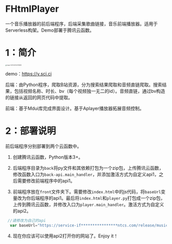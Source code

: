 # FHtmlPlayer

一个音乐播放器的前后端程序，后端采集歌曲链接，音乐前端播放器。适用于Serverless构架。Demo部署于腾讯云函数。

# 1：简介

<img src="https://i.loli.net/2021/02/25/cGLwOmRdDesaFr2.png" alt="image-20210225142758699" style="zoom: 25%;" />

demo：https://y.sci.ci

后端：由Python程序，爬取B站资源，分为搜索结果爬取和音频直链爬取。搜索结果，包括视频名称、时长、bv（每个视频独一无二的id）。音频直链，通过bv构造的链接从返回的网页代码中提取。

前端：基于Mdui库完成界面设计。基于Aplayer播放器拓展音频控制。

# 2：部署说明

前后端程序分别部署到两个云函数中。

1. 创建腾讯云函数，Python版本3+。

2. 后端程序目录为`back`将py文件和其依赖打包为一个zip包，上传腾讯云函数，修改函数入口为`back-api.main_handler`，并添加激活方式为自定义api1，之后需要修改前端程序中的api1。

3. 前端程序放在`front`文件夹下。需要修改`index.html`中的js代码，将`baseUrl`变量改为你后端程序的api1。最后将`index.html`和`player.py`打包成一个zip包，上传到腾讯云函数，并修改入口为`player.main_handler`。激活方式为自定义的api2。

```js
 //请修改为自己的api
  var baseUrl="https://service-if****************ntcs.com/release/music-api";

```



4. 现在你应该可以使用api2打开你的网站了。Enjoy it！